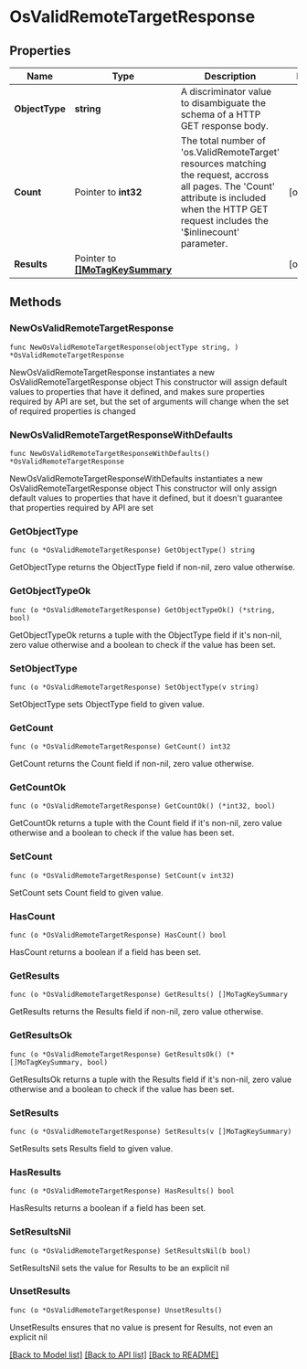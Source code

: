 # OsValidRemoteTargetResponse

## Properties

Name | Type | Description | Notes
------------ | ------------- | ------------- | -------------
**ObjectType** | **string** | A discriminator value to disambiguate the schema of a HTTP GET response body. | 
**Count** | Pointer to **int32** | The total number of &#39;os.ValidRemoteTarget&#39; resources matching the request, accross all pages. The &#39;Count&#39; attribute is included when the HTTP GET request includes the &#39;$inlinecount&#39; parameter. | [optional] 
**Results** | Pointer to [**[]MoTagKeySummary**](MoTagKeySummary.md) |  | [optional] 

## Methods

### NewOsValidRemoteTargetResponse

`func NewOsValidRemoteTargetResponse(objectType string, ) *OsValidRemoteTargetResponse`

NewOsValidRemoteTargetResponse instantiates a new OsValidRemoteTargetResponse object
This constructor will assign default values to properties that have it defined,
and makes sure properties required by API are set, but the set of arguments
will change when the set of required properties is changed

### NewOsValidRemoteTargetResponseWithDefaults

`func NewOsValidRemoteTargetResponseWithDefaults() *OsValidRemoteTargetResponse`

NewOsValidRemoteTargetResponseWithDefaults instantiates a new OsValidRemoteTargetResponse object
This constructor will only assign default values to properties that have it defined,
but it doesn't guarantee that properties required by API are set

### GetObjectType

`func (o *OsValidRemoteTargetResponse) GetObjectType() string`

GetObjectType returns the ObjectType field if non-nil, zero value otherwise.

### GetObjectTypeOk

`func (o *OsValidRemoteTargetResponse) GetObjectTypeOk() (*string, bool)`

GetObjectTypeOk returns a tuple with the ObjectType field if it's non-nil, zero value otherwise
and a boolean to check if the value has been set.

### SetObjectType

`func (o *OsValidRemoteTargetResponse) SetObjectType(v string)`

SetObjectType sets ObjectType field to given value.


### GetCount

`func (o *OsValidRemoteTargetResponse) GetCount() int32`

GetCount returns the Count field if non-nil, zero value otherwise.

### GetCountOk

`func (o *OsValidRemoteTargetResponse) GetCountOk() (*int32, bool)`

GetCountOk returns a tuple with the Count field if it's non-nil, zero value otherwise
and a boolean to check if the value has been set.

### SetCount

`func (o *OsValidRemoteTargetResponse) SetCount(v int32)`

SetCount sets Count field to given value.

### HasCount

`func (o *OsValidRemoteTargetResponse) HasCount() bool`

HasCount returns a boolean if a field has been set.

### GetResults

`func (o *OsValidRemoteTargetResponse) GetResults() []MoTagKeySummary`

GetResults returns the Results field if non-nil, zero value otherwise.

### GetResultsOk

`func (o *OsValidRemoteTargetResponse) GetResultsOk() (*[]MoTagKeySummary, bool)`

GetResultsOk returns a tuple with the Results field if it's non-nil, zero value otherwise
and a boolean to check if the value has been set.

### SetResults

`func (o *OsValidRemoteTargetResponse) SetResults(v []MoTagKeySummary)`

SetResults sets Results field to given value.

### HasResults

`func (o *OsValidRemoteTargetResponse) HasResults() bool`

HasResults returns a boolean if a field has been set.

### SetResultsNil

`func (o *OsValidRemoteTargetResponse) SetResultsNil(b bool)`

 SetResultsNil sets the value for Results to be an explicit nil

### UnsetResults
`func (o *OsValidRemoteTargetResponse) UnsetResults()`

UnsetResults ensures that no value is present for Results, not even an explicit nil

[[Back to Model list]](../README.md#documentation-for-models) [[Back to API list]](../README.md#documentation-for-api-endpoints) [[Back to README]](../README.md)


